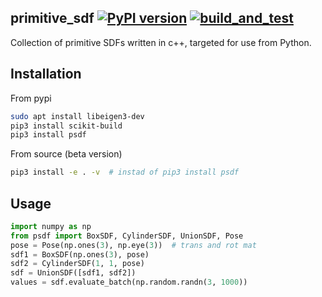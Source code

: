 ## primitive_sdf [![PyPI version](https://badge.fury.io/py/psdf.svg)](https://pypi.org/project/psdf/) [![build_and_test](https://github.com/HiroIshida/primitive_sdf/actions/workflows/build_and_test.yaml/badge.svg)](https://github.com/HiroIshida/primitive_sdf/actions/workflows/build_and_test.yaml)
Collection of primitive SDFs written in c++, targeted for use from Python.

## Installation
From pypi
```bash
sudo apt install libeigen3-dev
pip3 install scikit-build
pip3 install psdf
```

From source (beta version)
```bash
pip3 install -e . -v  # instad of pip3 install psdf
```

## Usage

```python
import numpy as np
from psdf import BoxSDF, CylinderSDF, UnionSDF, Pose
pose = Pose(np.ones(3), np.eye(3))  # trans and rot mat
sdf1 = BoxSDF(np.ones(3), pose)
sdf2 = CylinderSDF(1, 1, pose)
sdf = UnionSDF([sdf1, sdf2])
values = sdf.evaluate_batch(np.random.randn(3, 1000))
```
